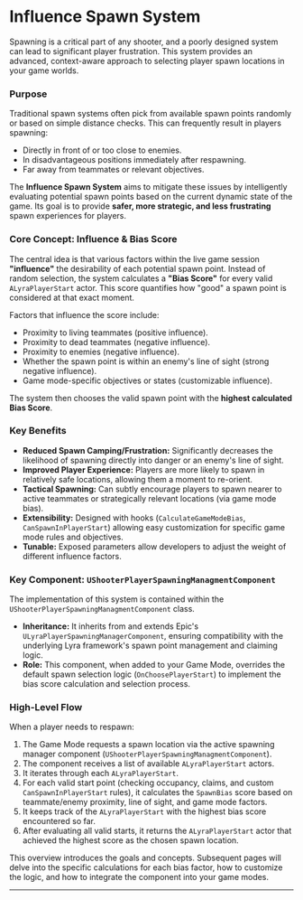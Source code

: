 # Influence Spawn System

Spawning is a critical part of any shooter, and a poorly designed system can lead to significant player frustration. This system provides an advanced, context-aware approach to selecting player spawn locations in your game worlds.

### Purpose

Traditional spawn systems often pick from available spawn points randomly or based on simple distance checks. This can frequently result in players spawning:

* Directly in front of or too close to enemies.
* In disadvantageous positions immediately after respawning.
* Far away from teammates or relevant objectives.

The **Influence Spawn System** aims to mitigate these issues by intelligently evaluating potential spawn points based on the current dynamic state of the game. Its goal is to provide **safer, more strategic, and less frustrating** spawn experiences for players.

### Core Concept: Influence & Bias Score

The central idea is that various factors within the live game session **"influence"** the desirability of each potential spawn point. Instead of random selection, the system calculates a **"Bias Score"** for every valid `ALyraPlayerStart` actor. This score quantifies how "good" a spawn point is considered at that exact moment.

Factors that influence the score include:

* Proximity to living teammates (positive influence).
* Proximity to dead teammates (negative influence).
* Proximity to enemies (negative influence).
* Whether the spawn point is within an enemy's line of sight (strong negative influence).
* Game mode-specific objectives or states (customizable influence).

The system then chooses the valid spawn point with the **highest calculated Bias Score**.

### Key Benefits

* **Reduced Spawn Camping/Frustration:** Significantly decreases the likelihood of spawning directly into danger or an enemy's line of sight.
* **Improved Player Experience:** Players are more likely to spawn in relatively safe locations, allowing them a moment to re-orient.
* **Tactical Spawning:** Can subtly encourage players to spawn nearer to active teammates or strategically relevant locations (via game mode bias).
* **Extensibility:** Designed with hooks (`CalculateGameModeBias`, `CanSpawnInPlayerStart`) allowing easy customization for specific game mode rules and objectives.
* **Tunable:** Exposed parameters allow developers to adjust the weight of different influence factors.

### Key Component: `UShooterPlayerSpawningManagmentComponent`

The implementation of this system is contained within the `UShooterPlayerSpawningManagmentComponent` class.

* **Inheritance:** It inherits from and extends Epic's `ULyraPlayerSpawningManagerComponent`, ensuring compatibility with the underlying Lyra framework's spawn point management and claiming logic.
* **Role:** This component, when added to your Game Mode, overrides the default spawn selection logic (`OnChoosePlayerStart`) to implement the bias score calculation and selection process.

### High-Level Flow

When a player needs to respawn:

1. The Game Mode requests a spawn location via the active spawning manager component (`UShooterPlayerSpawningManagmentComponent`).
2. The component receives a list of available `ALyraPlayerStart` actors.
3. It iterates through each `ALyraPlayerStart`.
4. For each valid start point (checking occupancy, claims, and custom `CanSpawnInPlayerStart` rules), it calculates the `SpawnBias` score based on teammate/enemy proximity, line of sight, and game mode factors.
5. It keeps track of the `ALyraPlayerStart` with the highest bias score encountered so far.
6. After evaluating all valid starts, it returns the `ALyraPlayerStart` actor that achieved the highest score as the chosen spawn location.

This overview introduces the goals and concepts. Subsequent pages will delve into the specific calculations for each bias factor, how to customize the logic, and how to integrate the component into your game modes.

***
